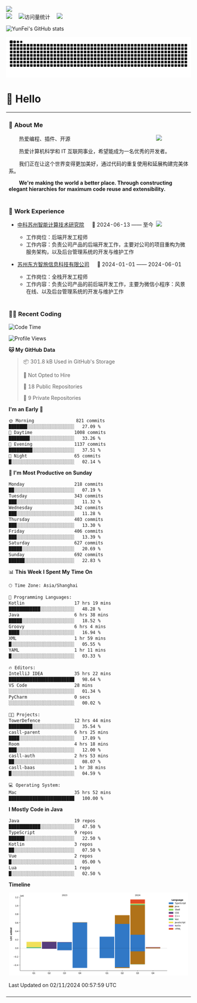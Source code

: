   <!-- dynamic typing effect 动态打字效果 -->
  <div>
    <a href="http://yunfei.plus">
      <img src="https://readme-typing-svg.demolab.com?font=Fira+Code&pause=1000&width=435&lines=console.log(%22Hello%2C%20World%22);祝您今天愉快!&center=true&size=27" />
    </a>
  </div>

  <div>
    <a href="http://yunfei.plus/"><img src="https://img.shields.io/badge/Website-博客-8c36db" /></a>&emsp;
    <!-- visitor -->
    <img src="https://komarev.com/ghpvc/?username=yunfeidog&label=Views&color=orange&style=flat" alt="访问量统计" />&emsp;
    <!-- wakatime -->    
    <a href="https://wakatime.com/@yunfeidog"><img src="https://wakatime.com/badge/user/42d0678c-368b-448b-9a77-5d21c5b55352.svg" /></a>
  </div>

![YunFei's GitHub stats](https://github-readme-stats.vercel.app/api?username=yunfeidog)

![snake](./dist/github-contribution-grid-snake.svg)

#  🙋 Hello

<table>


<tr><td>

### 🤺 About Me

<img align="right" width="88" src="https://cdn.jsdelivr.net/gh/yunfeidog/yunfeidog/assets/images/jobs.png" />

<p>&emsp;&emsp;热爱编程、插件、开源</p>
<p>&emsp;&emsp;热爱计算机科学和 IT 互联网事业，希望能成为一名优秀的开发者。</p>
<p>&emsp;&emsp;我们正在让这个世界变得更加美好，通过代码的重复使用和延展构建完美体系。</p>
<p>&emsp;&emsp;<strong>We're making the world a better place. Through constructing elegant hierarchies for maximum code reuse and extensibility.</strong></p>

</td></tr> 

<tr><td>

### 🏢 Work Experience

<img align="right" width="88" src="https://cdn.jsdelivr.net/gh/yunfeidog/yunfeidog/assets/images/yuanze.png" />

- [中科苏州智能计算技术研究院](http://iict.ac.cn/sy) &emsp; 📌 2024-06-13 —— 至今

  - 工作岗位：后端开发工程师
  - 工作内容：负责公司产品的后端开发工作，主要对公司的项目重构为微服务架构，以及后台管理系统的开发与维护工作

- [苏州东方智旅信息科技有限公司](http://www.leyoobao.com/) &emsp; 📌 2024-01-01 —— 2024-06-01

    - 工作岗位：全栈开发工程师
    - 工作内容：负责公司产品的前后端开发工作，主要为微信小程序：风景在线、以及后台管理系统的开发与维护工作


</td></tr>

<tr><td>

### 👩‍💻 Recent Coding
<!--START_SECTION:waka-->
![Code Time](http://img.shields.io/badge/Code%20Time-1%2C977%20hrs%2023%20mins-blue)

![Profile Views](http://img.shields.io/badge/Profile%20Views-2-blue)

**🐱 My GitHub Data** 

> 📦 301.8 kB Used in GitHub's Storage 
 > 
> 🚫 Not Opted to Hire
 > 
> 📜 18 Public Repositories 
 > 
> 🔑 9 Private Repositories 
 > 
**I'm an Early 🐤** 

```text
🌞 Morning                821 commits         ███████░░░░░░░░░░░░░░░░░░   27.09 % 
🌆 Daytime                1008 commits        ████████░░░░░░░░░░░░░░░░░   33.26 % 
🌃 Evening                1137 commits        █████████░░░░░░░░░░░░░░░░   37.51 % 
🌙 Night                  65 commits          █░░░░░░░░░░░░░░░░░░░░░░░░   02.14 % 
```
📅 **I'm Most Productive on Sunday** 

```text
Monday                   218 commits         ██░░░░░░░░░░░░░░░░░░░░░░░   07.19 % 
Tuesday                  343 commits         ███░░░░░░░░░░░░░░░░░░░░░░   11.32 % 
Wednesday                342 commits         ███░░░░░░░░░░░░░░░░░░░░░░   11.28 % 
Thursday                 403 commits         ███░░░░░░░░░░░░░░░░░░░░░░   13.30 % 
Friday                   406 commits         ███░░░░░░░░░░░░░░░░░░░░░░   13.39 % 
Saturday                 627 commits         █████░░░░░░░░░░░░░░░░░░░░   20.69 % 
Sunday                   692 commits         ██████░░░░░░░░░░░░░░░░░░░   22.83 % 
```


📊 **This Week I Spent My Time On** 

```text
🕑︎ Time Zone: Asia/Shanghai

💬 Programming Languages: 
Kotlin                   17 hrs 19 mins      ████████████░░░░░░░░░░░░░   48.28 % 
Java                     6 hrs 38 mins       █████░░░░░░░░░░░░░░░░░░░░   18.52 % 
Groovy                   6 hrs 4 mins        ████░░░░░░░░░░░░░░░░░░░░░   16.94 % 
XML                      1 hr 59 mins        █░░░░░░░░░░░░░░░░░░░░░░░░   05.55 % 
YAML                     1 hr 11 mins        █░░░░░░░░░░░░░░░░░░░░░░░░   03.33 % 

🔥 Editors: 
IntelliJ IDEA            35 hrs 22 mins      █████████████████████████   98.64 % 
VS Code                  28 mins             ░░░░░░░░░░░░░░░░░░░░░░░░░   01.34 % 
PyCharm                  0 secs              ░░░░░░░░░░░░░░░░░░░░░░░░░   00.02 % 

🐱‍💻 Projects: 
TowerDefence             12 hrs 44 mins      █████████░░░░░░░░░░░░░░░░   35.54 % 
casll-parent             6 hrs 25 mins       ████░░░░░░░░░░░░░░░░░░░░░   17.89 % 
Room                     4 hrs 18 mins       ███░░░░░░░░░░░░░░░░░░░░░░   12.00 % 
casll-auth               2 hrs 53 mins       ██░░░░░░░░░░░░░░░░░░░░░░░   08.07 % 
casll-baas               1 hr 38 mins        █░░░░░░░░░░░░░░░░░░░░░░░░   04.59 % 

💻 Operating System: 
Mac                      35 hrs 52 mins      █████████████████████████   100.00 % 
```

**I Mostly Code in Java** 

```text
Java                     19 repos            ████████████░░░░░░░░░░░░░   47.50 % 
TypeScript               9 repos             ██████░░░░░░░░░░░░░░░░░░░   22.50 % 
Kotlin                   3 repos             ██░░░░░░░░░░░░░░░░░░░░░░░   07.50 % 
Vue                      2 repos             █░░░░░░░░░░░░░░░░░░░░░░░░   05.00 % 
Lua                      1 repo              █░░░░░░░░░░░░░░░░░░░░░░░░   02.50 % 
```



**Timeline**

![Lines of Code chart](https://raw.githubusercontent.com/yunfeidog/yunfeidog/main/assets/bar_graph.png)


 Last Updated on 02/11/2024 00:57:59 UTC
<!--END_SECTION:waka-->

</td></tr>




<tr><td>

